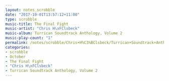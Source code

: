 ```yaml
---
layout: notes_scrobble
date: "2017-10-01T13:57:12+11:00"
type: scrobble
music-title: The Final Fight
music-artist: "Chris H\xFClsbeck"
music-album: Turrican Soundtrack Anthology, Volume 2
music-play-count: "1"
permalink: /notes/scrobble/Chris+H%C3%BClsbeck/Turrican+Soundtrack+Anthology%2C+Volume+2/3c2c84d782a3d7afd22a425f357c0fdf64a363ec.html
categories:
- scrobble
- October
- The Final Fight
- "Chris H\xFClsbeck"
- Turrican Soundtrack Anthology, Volume 2
---
```

